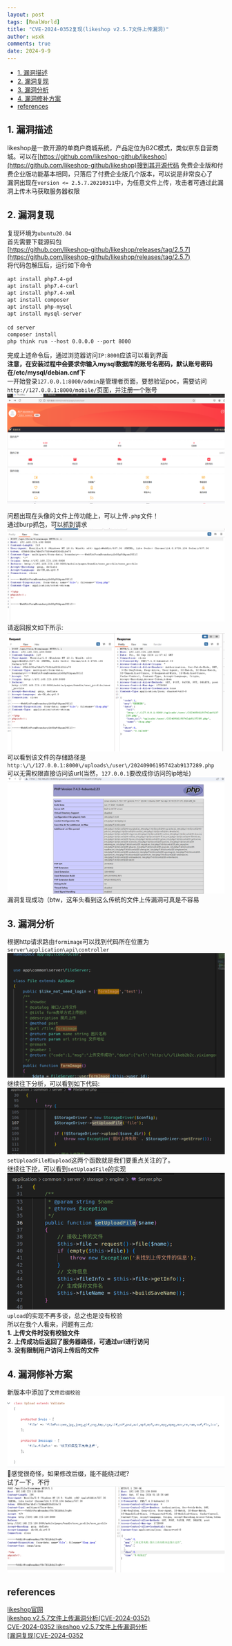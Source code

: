 ```yaml
---
layout: post
tags: [RealWorld]
title: "CVE-2024-0352复现(likeshop v2.5.7文件上传漏洞)"
author: wsxk
comments: true
date: 2024-9-9
---
```


- [1. 漏洞描述](#1-漏洞描述)
- [2. 漏洞复现](#2-漏洞复现)
- [3. 漏洞分析](#3-漏洞分析)
- [4. 漏洞修补方案](#4-漏洞修补方案)
- [references](#references)


## 1. 漏洞描述<br>
likeshop是一款开源的单商户商城系统，产品定位为B2C模式，类似京东自营商城。可以在[https://github.com/likeshop-github/likeshop](https://github.com/likeshop-github/likeshop)搜到其开源代码
免费企业版和付费企业版功能基本相同，只落后了付费企业版几个版本，可以说是非常良心了<br>
漏洞出现在`version <= 2.5.7.20210311`中，为任意文件上传，攻击者可通过此漏洞上传木马获取服务器权限<br>


## 2. 漏洞复现<br>
复现环境为`ubuntu20.04`<br>
首先需要下载源码包<br>
[https://github.com/likeshop-github/likeshop/releases/tag/2.5.7](https://github.com/likeshop-github/likeshop/releases/tag/2.5.7)<br>
将代码包解压后，运行如下命令<br>
```
apt install php7.4-gd
apt install php7.4-curl
apt install php7.4-xml
apt install composer
apt install php-mysql
apt install mysql-server

cd server
composer install
php think run --host 0.0.0.0 --port 8000
```
完成上述命令后，通过浏览器访问`IP:8000`应该可以看到界面<br>
**注意，在安装过程中会要求你输入mysql数据库的账号名密码，默认账号密码在/etc/mysql/debian.cnf下**<br>
一开始登录`127.0.0.1:8000/admin`是管理者页面，要想验证poc，需要访问`http://127.0.0.1:8000/mobile/`页面，并注册一个账号<br>
![](https://raw.githubusercontent.com/wsxk/wsxk_pictures/main/2024-3-25/20240905222733.png)

问题出现在头像的文件上传功能上，可以上传`.php`文件！<br>
通过burp抓包，可以抓到请求<br>
![](https://raw.githubusercontent.com/wsxk/wsxk_pictures/main/2024-3-25/20240906195807.png)
请返回报文如下所示:<br>
![](https://raw.githubusercontent.com/wsxk/wsxk_pictures/main/2024-3-25/20240906195844.png)
可以看到该文件的存储路径是`http:\/\/127.0.0.1:8000\/uploads\/user\/20240906195742ab9137289.php`<br>
可以无需权限直接访问该url(当然，`127.0.0.1`要改成你访问的ip地址)<br>
![](https://raw.githubusercontent.com/wsxk/wsxk_pictures/main/2024-3-25/20240906200130.png)
漏洞复现成功（btw，这年头看到这么传统的文件上传漏洞可真是不容易<br>


## 3. 漏洞分析<br>
根据http请求路由`formimage`可以找到代码所在位置为`server\application\api\controller`<br>
![](https://raw.githubusercontent.com/wsxk/wsxk_pictures/main/2024-3-25/20240907083445.png)
继续往下分析，可以看到如下代码:<br>
![](https://raw.githubusercontent.com/wsxk/wsxk_pictures/main/2024-3-25/20240907084116.png)
`setUploadFile和upload`这两个函数就是我们要重点关注的了。<br>
继续往下挖，可以看到`setUploadFile`的实现<br>
![](https://raw.githubusercontent.com/wsxk/wsxk_pictures/main/2024-3-25/20240907085038.png)
`upload`的实现不再多谈，总之也是没有校验<br>
所以在我个人看来，问题有三点:<br>
**1. 上传文件时没有校验文件**<br>
**2. 上传成功后返回了服务器路径，可通过url进行访问**<br>
**3. 没有限制用户访问上传后的文件**<br>


## 4. 漏洞修补方案<br>
新版本中添加了`文件后缀校验`<br>
![](https://raw.githubusercontent.com/wsxk/wsxk_pictures/main/2024-3-25/20240907091401.png)
🤔感觉很奇怪，如果修改后缀，能不能绕过呢?<br>
试了一下，不行<br>
![](https://raw.githubusercontent.com/wsxk/wsxk_pictures/main/2024-3-25/20240907092549.png)

## references<br>
[likeshop官网](https://www.likeshop.cn/)<br>
[likeshop v2.5.7文件上传漏洞分析(CVE-2024-0352)](https://xz.aliyun.com/t/13431?time__1311=Gqmxu7G%3D5Wq05DK5YK0%3DeKGKKjfKTbT4D)<br>
[CVE-2024-0352 likeshop v2.5.7文件上传漏洞分析](http://www.mzph.cn/news/657258.shtml)<br>
[[漏洞复现]CVE-2024-0352](https://cn-sec.com/archives/2397812.html)<br>

